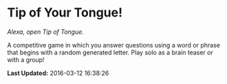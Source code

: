 # Tip of Your Tongue!
*Alexa, open Tip of Tongue.*

A competitive game in which you answer questions using a word or phrase that begins with a random generated letter. Play solo as a brain teaser or with a group!

**Last Updated:** 2016-03-12 16:38:26